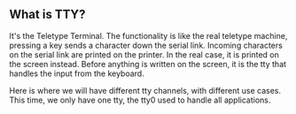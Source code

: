 ## What is TTY?
It's the Teletype Terminal. The functionality is like the real teletype machine, pressing a key sends a character down the serial link. Incoming characters on the serial link are printed on the printer. In the real case, it is printed on the screen instead. Before anything is written on the screen, it is the tty that handles the input from the keyboard.

Here is where we will have different tty channels, with different use cases. This time, we only have one tty, the tty0 used to handle all applications.
